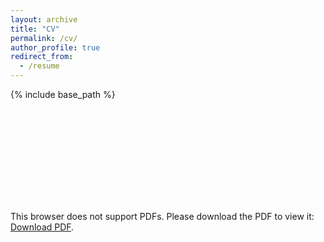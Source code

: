 ```yaml
---
layout: archive
title: "CV"
permalink: /cv/
author_profile: true
redirect_from:
  - /resume
---
```


{% include base_path %}

<object data='http://academicpages.github.io/files/cv.pdf' type="application/pdf" width="700px" height="700px">
    <embed src='http://academicpages.github.io/files/cv.pdf'>
        <p>This browser does not support PDFs. Please download the PDF to view it: <a href='http://academicpages.github.io/files/cv.pdf'>Download PDF</a>.</p>
    </embed>
</object>


